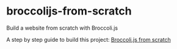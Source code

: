 # broccolijs-from-scratch
Build a website from scratch with Broccoli.js

A step by step guide to build this project: [Broccoli.js from scratch](http://givan.se/broccolijs-from-scratch)

